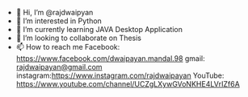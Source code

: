 - 👋 Hi, I’m @rajdwaipyan
- 👀 I’m interested in Python
- 🌱 I’m currently learning JAVA Desktop Application  
- 💞️ I’m looking to collaborate on Thesis
- 📫 How to reach me 
Facebook: https://www.facebook.com/dwaipayan.mandal.98
gmail: rajdwaipayan@gmail.com 
instagram:https://www.instagram.com/rajdwaipayan
YouTube: https://www.youtube.com/channel/UCZgLXywGVoNKHE4LVrIZf6A

<!---
rajdwaipyan/rajdwaipyan is a ✨ special ✨ repository because its `README.md` (this file) appears on your GitHub profile.
You can click the Preview link to take a look at your changes.
--->
